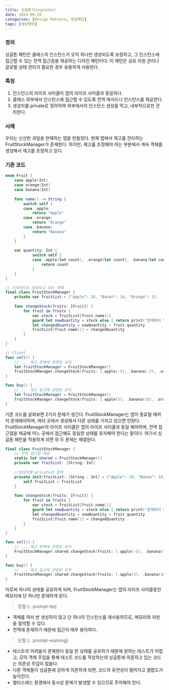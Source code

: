 ```yaml
---
title: 싱글톤(Singleton) 
date: 2024-09-19 
categories: [Design Pattern, 생성패턴]
tags: [생성패턴]
---
```

### 정의
싱글톤 패턴은 클래스의 인스턴스가 오직 하나만 생성되도록 보장하고, 그 인스턴스에 접근할 수 있는 전역 접근점을 제공하는 디자인 패턴이다.  이 패턴은 공유 자원 관리나 글로벌 상태 관리가 필요한 경우 유용하게 사용된다.  
  
### 특징
1. 인스턴스의 라이프 사이클이 앱의 라이프 사이클과 동일하다.
2. 클래스 외부에서 인스턴스에 접근할 수 있도록 전역 메서드나 인스턴스를 제공한다.
3. 생성자를 private로 정의하여 외부에서의 인스턴스 생성을 막고, 내부적으로만 관리한다.  

### 사례 
우리는 신선한 과일을 판매하는 앱을 만들었다. 현재 앱에서 재고를 관리하는 FruitStockManager가 존재한다. 하지만, 재고를 조정해야 하는 부분에서 계속 객체를 생성해서 재고를 조정하고 있다.  
  
### 기존 코드
```swift
enum Fruit {
    case apple(Int)
    case orange(Int)
    case banana(Int)
    
    func name() -> String {
        switch self {
        case .apple:
            return "Apple"
        case .orange:
            return "Orange"
        case .banana:
            return "Banana"
        }
    }
    
    var quantity: Int {
            switch self {
            case .apple(let count), .orange(let count), .banana(let count):
                return count
            }
    }
}

// 지속적으로 생성되고 있는 객체 
final class FruitStockManager {
    private var fruitList = ["Apple": 20, "Banan": 10, "Orange": 5]
    
    func changeStock(fruits: [Fruit]) {
        for fruit in fruits {
            var stock = fruitList[fruit.name()]
            guard let nowQuantity = stock else { return print("존재하지 않는 과일입니다.") }
            let changedQuantity = nowQuantity + fruit.quantity
            fruitList[fruit.name()] = changedQuantity
        }
    }
}

// Client
func sell() {
    // ... 재고 판매에 관련된 로직
    let fruitStockManager = FruitStockManager()
    fruitStockManager.changeStock(fruits: [.apple(-5), .banana(-2), .orange(-4)])
}

func buy() {
    // ... 재고 입고에 관련된 로직
    let fruitStockManager = FruitStockManager()
    fruitStockManager.changeStock(fruits: [.apple(3), .banana(10), .orange(0)])
}
```
  
기존 코드를 살펴보면 2가지 문제가 생긴다. FruitStockManager는 앱이 종료될 때까지 존재해야하며, 여러 곳에서 생성해서 다른 상태를 가지고 있으면 안된다. FruitStockManager의 라이프 사이클은 앱의 라이프 사이클과 동일 해야하며, 전역 접근점을 제공해 어느 곳에서 접근해도 동일한 상태를 유지해야 한다는 말이다. 여기서 싱글톤 패턴을 적용하게 되면 위 두 문제는 해결된다.

```swift
final class FruitStockManager {
    // 전역 접근점 제공
    static let shared = FruitStockManager()
    private var fruitList: [String: Int]
    
    //생성자를 private로 정의
    private init(fruitList: [String : Int] = ["Apple": 20, "Banan": 10, "Orange": 5]) {
        self.fruitList = fruitList
    }
    
    func changeStock(fruits: [Fruit]) {
        for fruit in fruits {
            var stock = fruitList[fruit.name()]
            guard let nowQuantity = stock else { return print("존재하지 않는 과일입니다.") }
            let changedQuantity = nowQuantity + fruit.quantity
            fruitList[fruit.name()] = changedQuantity
        }
    }
}

func sell() {
    // ... 재고 판매에 관련된 로직
    FruitStockManager.shared.changeStock(fruits: [.apple(-5), .banana(-2), .orange(-4)])
}

func buy() {
    // ... 재고 입고에 관련된 로직
    FruitStockManager.shared.changeStock(fruits: [.apple(3), .banana(10), .orange(0)])
}
```
  
이로써 하나의 상태를 공유하게 되며, FruitStockManager는 앱의 라이프 사이클동안 메모리에 단 하나만 존재하게 된다.

>장점
{: .prompt-tip}
- 객체를 여러 번 생성하지 않고 단 하나의 인스턴스를 재사용하므로, 메모리와 자원을 절약할 수 있다.
- 전역에 존재하기 때문에 접근이 매우 용이하다.
  
>단점
{: .prompt-warning}
- 테스트의 어려움이 존재한다 동일 한 상태를 공유하기 때문에 원하는 테스트가 어렵고, 모의 객체 주입을 통해 테스트 코드를 작성하는데 싱글톤에 의존하고 있는 코드는 의존성 주입이 힘들다.
- 다른 객체들이 싱글톤에 강하게 의존하게 되면, 코드의 유연성이 떨어지고 결합도가 높아진다.
- 멀티스레드 환경에서 동시성 문제가 발생할 수 있으므로 주의해야 한다.
